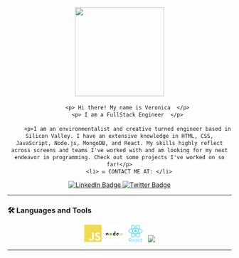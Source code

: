 <div id = "header" align = "center">
    <img src= "https://media.giphy.com/media/NgurY1o4z080Jfoyzw/giphy.gif" width="200" height="200">

         <p> Hi there! My name is Veronica  </p>
         <p> I am a FullStack Engineer  </p>

         <p>I am an environmentalist and creative turned engineer based in Silicon Valley. I have an extensive knowledge in HTML, CSS, JavaScript, Node.js, MongoDB, and React. My skills highly reflect across screens and teams I've worked with and am looking for my next endeavor in programming. Check out some projects I've worked on so far!</p>
          <li> ✉️ CONTACT ME AT: </li>
      
  <div id ="badges" >
      <a href ="https://www.linkedin.com/in/veronica-palafox-4a53991b4/">
         <img src="https://img.shields.io/badge/LinkedIn-pink?style=for-the-badge&logo=linkedin&logoColor=white" alt="LinkedIn Badge">
      </a>
      <a href = "https://twitter.com/hufflepuffcodes">
        <img src= "https://img.shields.io/badge/Twitter-pink?style=for-the-badge&logo=twitter&logoColor=white" alt="Twitter Badge">
      </a>
      
  </div>
 

</div>

   ---
   
   ### :hammer_and_wrench: Languages and Tools 
 <div align= "center">
        <img src="https://github.com/devicons/devicon/blob/master/icons/javascript/javascript-plain.svg" title="JavaScript" alt="JavaScript" width="40" height="40"/>&nbsp;
        <img src="https://github.com/devicons/devicon/blob/master/icons/nodejs/nodejs-original-wordmark.svg" title="node" alt="node" width="40" height="40"/>&nbsp;
           <img src="https://github.com/devicons/devicon/blob/master/icons/react/react-original-wordmark.svg" title="react" alt="react" width="40" height="40"/>&nbsp;
        <img src="https://skillicons.dev/icons?i=mongodb,git,html,css,postman,tailwind" />
</div>

---
